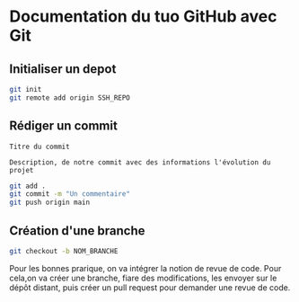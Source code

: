 # Documentation du tuo GitHub avec Git

## Initialiser un depot

```bash
git init
git remote add origin SSH_REPO
```

## Rédiger un commit

```
Titre du commit

Description, de notre commit avec des informations l'évolution du projet
```

```bash
git add .
git commit -m "Un commentaire"
git push origin main
```

## Création d'une branche

```bash
git checkout -b NOM_BRANCHE
```

Pour les bonnes prarique, on va intégrer la notion de revue de code. Pour cela,on va créer une branche, fiare des modifications, les envoyer sur le dépôt distant, puis créer un pull request pour demander une revue de code.
